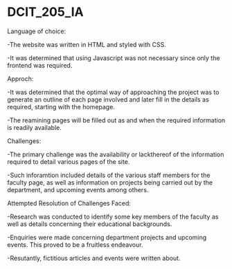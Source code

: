 # DCIT_205_IA
Language of choice:

-The website was written in HTML and styled with CSS.

-It was determined that using Javascript was not necessary since only the frontend was required.


Approch:

-It was determined that the optimal way of approaching the project was to generate an outline of each page involved and later fill in the details as required, starting with the homepage.

-The reamining pages will be filled out as and when the required information is readily available.


Challenges:

-The primary challenge was the availability or lackthereof of the information required to detail various pages of the site.

-Such inforamtion included details of the various staff members for the faculty page, as well as information on projects being carried out by the department, and upcoming events among others.



Attempted Resolution of Challenges Faced:

-Research was conducted to identify some key members of the faculty as well as details concerning their educational backgrounds.

-Enquiries were made concerning department projects and upcoming events. This proved to be a fruitless endeavour.

-Resutantly, fictitious articles and events were written about.